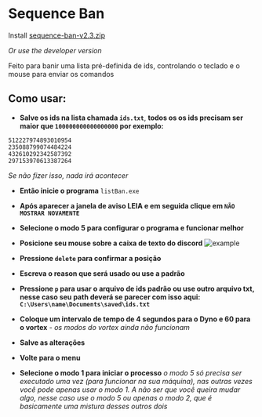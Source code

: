 # Sequence Ban

Install [sequence-ban-v2.3.zip](https://github.com/Ka-Konata/sequence-ban/files/6613647/sequence-ban-v2.3.zip)

*Or use the developer version*
 
Feito para banir uma lista pré-definida de ids, controlando o teclado e o mouse para enviar os comandos

## Como usar:

* **Salve os ids na lista chamada `ids.txt`**, **todos os os ids precisam ser maior que `100000000000000000` por exemplo:**
~~~
512227974893010954
235088799074484224
432610292342587392
297153970613387264
~~~
*Se não fizer isso, nada irá acontecer*

* **Então inicie o programa** `listBan.exe`

* **Após aparecer a janela de aviso **LEIA** e em seguida clique em `NÃO MOSTRAR NOVAMENTE`**

* **Selecione o modo 5 para configurar o programa e funcionar melhor**

* **Posicione seu mouse sobre a caixa de texto do discord**
![example](https://user-images.githubusercontent.com/69207529/120882299-207cdc80-c5ad-11eb-8f6d-f40674c396e3.png)

* **Pressione `delete` para confirmar a posição**

* **Escreva o reason que será usado ou use a padrão**

* **Pressione `p` para usar o arquivo de ids padrão ou use outro arquivo txt, nesse caso seu path deverá se parecer com isso aqui: `C:\Users\name\Documents\saved\ids.txt`**

* **Coloque um intervalo de tempo de 4 segundos para o Dyno e 60 para o vortex** *- os modos do vortex ainda não funcionam*

* **Salve as alterações**

* **Volte para o menu**

* **Selecione o modo 1 para iniciar o processo**
*o modo 5 só precisa ser executado uma vez (para funcionar na sua máquina), nas outras vezes você pode apenas usar o modo 1. A não ser que você queira mudar algo, nesse caso use o modo 5 ou apenas o modo 2, que é basicamente uma mistura desses outros dois*
